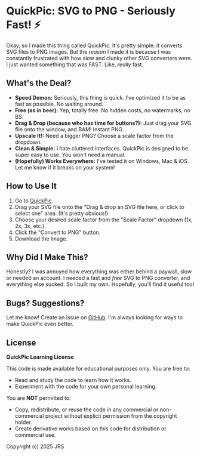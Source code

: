 # QuickPic: SVG to PNG - Seriously Fast! ⚡️

Okay, so I made this thing called QuickPic. It's pretty simple: it converts SVG files to PNG images. But the _reason_ I made it is because I was constantly frustrated with how slow and clunky other SVG converters were. I just wanted something that was FAST. Like, _really_ fast.

## What's the Deal?

- **Speed Demon:** Seriously, this thing is quick. I've optimized it to be as fast as possible. No waiting around.
- **Free (as in beer):** Yep, totally free. No hidden costs, no watermarks, no BS.
- **Drag & Drop (because who has time for buttons?):** Just drag your SVG file onto the window, and BAM! Instant PNG.
- **Upscale It!:** Need a bigger PNG? Choose a scale factor from the dropdown.
- **Clean & Simple:** I hate cluttered interfaces. QuickPic is designed to be super easy to use. You won't need a manual.
- **(Hopefully) Works Everywhere:** I've tested it on Windows, Mac & iOS. Let me know if it breaks on your system!

## How to Use It

1.  Go to [QuickPic](https://quickpic.jrsystems.io).
2.  Drag your SVG file onto the "Drag & drop an SVG file here, or click to select one" area. (It's pretty obvious!)
3.  Choose your desired scale factor from the "Scale Factor" dropdown (1x, 2x, 3x, etc.).
4.  Click the "Convert to PNG" button.
5.  Download the Image.

## Why Did I Make This?

Honestly? I was annoyed how everything was either behind a paywall, slow or needed an account. I needed a fast and _free_ SVG to PNG converter, and everything else sucked. So I built my own. Hopefully, you'll find it useful too!

## Bugs? Suggestions?

Let me know! Create an issue on [GitHub](https://github.com/jacobrozwadowski/quickpic). I'm always looking for ways to make QuickPic even better.

## License

**QuickPic Learning License**

This code is made available for educational purposes only. You are free to:

- Read and study the code to learn how it works.
- Experiment with the code for your own personal learning.

You are **NOT** permitted to:

- Copy, redistribute, or reuse the code in any commercial or non-commercial project without explicit permission from the copyright holder.
- Create derivative works based on this code for distribution or commercial use.

Copyright (c) 2025 JRS
